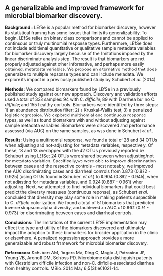 ## A generalizable and improved framework for microbial biomarker discovery.

**Background :** LEfSe is a popular method for biomarker discovery, however its statistical framing has some issues that limits its generalizability. To begin, LEfSe relies on binary class comparisons and cannot be applied to continuous or truly multinomial response types. Furthermore, LEfSe does not include additional quantitative or qualitative sample metadata variables for biomarker discovery largely because of the limitations imposed by the linear discriminate analysis step. The result is that biomarkers are not properly adjusted against other informative, and perhaps more easily obtained, metatdata variables. We propose an alternative method that does generalize to multiple repsonse types and can include metadata. We explore its impact in a previously published study by Schubert *et al.* (2014) 

**Methods:**  We compared biomarkers found by LEfSe in a previously published study against our new approach. Discovery and validation efforts used a total of 338 samples: 94 with C. *difficile*; 89 with Diarrhea but no C. *difficle*; and 155 healthy controls.  Biomarkers were identified by three steps: 1) an abundance distribution filter; 2) a Kruskal-Wallis test; 3) a penalized logistic regression. We explored multinomial and continuous response types, as well as found biomarkers with and without adjusting against sample metadata variables. Biomarkers were discovered and performance assessed (via AUC) on the same samples, as was done in Schubert *et al.*.

 **Results:** 
Using a multinomial response, we found a total of 28 and 34 OTUs when adjusting and not-adjusting for metadata variables, respectively. Of these, 18  and 13 overlapped with the 42 OTUs previously reported by Schubert using LEfSe; 24 OTUs were shared between when adjusting/not for metadata variables. Specifically,we were able to improve discrimination between cases and the respective controls - most noteably, we improved the AUC discriminating cases and diarrheal controls from 0.873 (0.822 - 0.925) (using OTUs found in Schubert *et al.*) to 0.904 (0.862 - 0.945), when not adjusting for metadata variables, and 0.924 (0.887 - 0.961) when adjusting. Next, we attempted to find individual biomarkers that could best predict the diversity measures (continuous reponse), as Schubert *et al.* concluded that diversity may play some role in making patients suspectible to C. *difficle* colonization. We found a total of 51 biomarkers that predicted inverse simpsons alpha diversity, and achieved an AUC of 0.962 (0.91 - 0.973) for discriminating between cases and diarrheal controls. 


**Conclusions:**  The limitations of the current LEfSE implementation may effect the type and utility of the biomarkers discovered and ultimately impact the adoption to these biomarkers for broader application in the clinic or elsewhere.  A penalized regression approach provides a more generalizable and robust framework for microbial biomarker discovery.

**References:**
Schubert AM, Rogers MA, Ring C, Mogle J, Petrosino JP, Young VB, Aronoff DM, Schloss PD. Microbiome data distinguish patients with Clostridium difficile infection and non-C. difficile-associated diarrhea from healthy controls. MBio. 2014 May 6;5(3):e01021-14.
